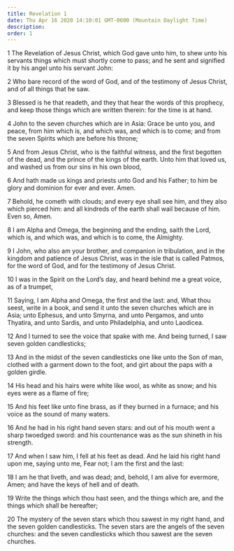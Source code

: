 ```yaml
---
title: Revelation 1
date: Thu Apr 16 2020 14:10:01 GMT-0600 (Mountain Daylight Time)
description: 
order: 1
---
```


<div class="opening-block">
  <p>
    1 The Revelation of Jesus Christ, which God gave unto him, to shew unto his
    servants things which must shortly come to pass; and he sent and signified
    it by his angel unto his servant John:
  </p>
  <p>
    2 Who bare record of the word of God, and of the testimony of Jesus Christ,
    and of all things that he saw.
  </p>
  <p>
    3 Blessed is he that readeth, and they that hear the words of this prophecy,
    and keep those things which are written therein: for the time is at hand.
  </p>
</div>
<p>
  4 John to the seven churches which are in Asia: Grace be unto you, and peace,
  from him which is, and which was, and which is to come; and from the seven
  Spirits which are before his throne;
</p>
<p>
  5 And from Jesus Christ, who is the faithful witness, and the first begotten
  of the dead, and the prince of the kings of the earth. Unto him that loved us,
  and washed us from our sins in his own blood,
</p>
<p>
  6 And hath made us kings and priests unto God and his Father; to him be glory
  and dominion for ever and ever. Amen.
</p>
<p>
  7 Behold, he cometh with clouds; and every eye shall see him, and they also
  which pierced him: and all kindreds of the earth shall wail because of him.
  Even so, Amen.
</p>
<p>
  8 I am Alpha and Omega, the beginning and the ending, saith the Lord, which
  is, and which was, and which is to come, the Almighty.
</p>
<p>
  9 I John, who also am your brother, and companion in tribulation, and in the
  kingdom and patience of Jesus Christ, was in the isle that is called Patmos,
  for the word of God, and for the testimony of Jesus Christ.
</p>
<p>
  10 I was in the Spirit on the Lord&#x2019;s day, and heard behind me a great
  voice, as of a trumpet,
</p>
<p>
  11 Saying, I am Alpha and Omega, the first and the last: and, What thou seest,
  write in a book, and send it unto the seven churches which are in Asia; unto
  Ephesus, and unto Smyrna, and unto Pergamos, and unto Thyatira, and unto
  Sardis, and unto Philadelphia, and unto Laodicea.
</p>
<p>
  12 And I turned to see the voice that spake with me. And being turned, I saw
  seven golden candlesticks;
</p>
<p>
  13 And in the midst of the seven candlesticks one like unto the Son of man,
  clothed with a garment down to the foot, and girt about the paps with a golden
  girdle.
</p>
<p>
  14 His head and his hairs were white like wool, as white as snow; and his eyes
  were as a flame of fire;
</p>
<p>
  15 And his feet like unto fine brass, as if they burned in a furnace; and his
  voice as the sound of many waters.
</p>
<p>
  16 And he had in his right hand seven stars: and out of his mouth went a sharp
  twoedged sword: and his countenance was as the sun shineth in his strength.
</p>
<p>
  17 And when I saw him, I fell at his feet as dead. And he laid his right hand
  upon me, saying unto me, Fear not; I am the first and the last:
</p>
<p>
  18 I am he that liveth, and was dead; and, behold, I am alive for evermore,
  Amen; and have the keys of hell and of death.
</p>
<p>
  19 Write the things which thou hast seen, and the things which are, and the
  things which shall be hereafter;
</p>
<p>
  20 The mystery of the seven stars which thou sawest in my right hand, and the
  seven golden candlesticks. The seven stars are the angels of the seven
  churches: and the seven candlesticks which thou sawest are the seven churches.
</p>

